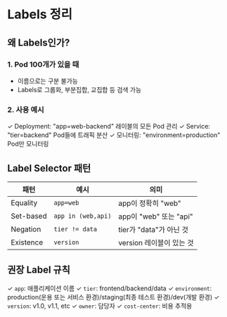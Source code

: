 # Labels 정리

## 왜 Labels인가?
### 1. Pod 100개가 있을 때
- 이름으로는 구분 불가능
- Labels로 그룹화, 부분집합, 교집합 등 검색 가능

### 2. 사용 예시
✓ Deployment: "app=web-backend" 레이블의 모든 Pod 관리
✓ Service: "tier=backend" Pod들에 트래픽 분산
✓ 모니터링: "environment=production" Pod만 모니터링

## Label Selector 패턴

| 패턴 | 예시 | 의미 |
|------|-----|------|
| Equality | `app=web` | app이 정확히 "web" |
| Set-based | `app in (web,api)` | app이 "web" 또는 "api" |
| Negation | `tier != data` | tier가 "data"가 아닌 것 |
| Existence | `version` | version 레이블이 있는 것 |

## 권장 Label 규칙

✓ `app`: 애플리케이션 이름
✓ `tier`: frontend/backend/data
✓ `environment`: production(운용 또는 서비스 환경)/staging(최종 테스트 환경)/dev(개발 환경)
✓ `version`: v1.0, v1.1, etc
✓ `owner`: 담당자
✓ `cost-center`: 비용 추적용
